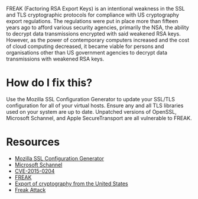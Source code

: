 FREAK (Factoring RSA Export Keys) is an intentional weakness in the SSL and TLS cryptographic protocols for compliance with US cryptography export regulations. The regulations were put in place more than fifteen years ago to afford various security agencies, primarily the NSA, the ability to decrypt data transmissions encrypted with said weakened RSA keys. However, as the power of contemporary computers increased and the cost of cloud computing decreased, it became viable for persons and organisations other than US government agencies to decrypt data transmissions with weakened RSA keys.

# How do I fix this?

Use the Mozilla SSL Configuration Generator to update your SSL/TLS configuration for all of your virtual hosts. Ensure any and all TLS libraries used on your system are up to date. Unpatched versions of OpenSSL, Microsoft Schannel, and Apple SecureTransport are all vulnerable to FREAK.

# Resources

* [Mozilla SSL Configuration Generator](https://mozilla.github.io/server-side-tls/ssl-config-generator)
* [Microsoft Schannel](https://technet.microsoft.com/en-us/library/security/3046015)
* [CVE-2015-0204](https://cve.mitre.org/cgi-bin/cvename.cgi?name=CVE-2015-0204)
* [FREAK](https://en.wikipedia.org/wiki/FREAK)
* [Export of cryptography from the United States](https://en.wikipedia.org/wiki/Export_of_cryptography_from_the_United_States)
* [Freak Attack](https://freakattack.com)
